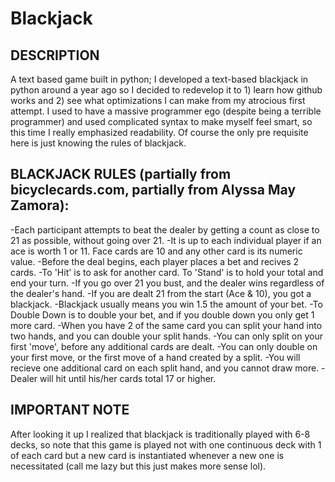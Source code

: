 # Blackjack

## DESCRIPTION
A text based game built in python; I developed a text-based blackjack in python around a year ago so I decided to redevelop it to 1) learn how github works and 2) see what optimizations I can make from my atrocious first attempt. I used to have a massive programmer ego (despite being a terrible programmer) and used complicated syntax to make myself feel smart, so this time I really emphasized readability. Of course the only pre requisite here is just knowing the rules of blackjack.

## BLACKJACK RULES (partially from bicyclecards.com, partially from Alyssa May Zamora):
-Each participant attempts to beat the dealer by getting a count as close to 21 as possible, without going over 21.
-It is up to each individual player if an ace is worth 1 or 11. Face cards are 10 and any other card is its numeric value.
-Before the deal begins, each player places a bet and recives 2 cards.
-To 'Hit' is to ask for another card. To 'Stand' is to hold your total and end your turn.
-If you go over 21 you bust, and the dealer wins regardless of the dealer's hand.
-If you are dealt 21 from the start (Ace & 10), you got a blackjack.
-Blackjack usually means you win 1.5 the amount of your bet. 
-To Double Down is to double your bet, and if you double down you only get 1 more card.
-When you have 2 of the same card you can split your hand into two hands, and you can double your split hands.
-You can only split on your first 'move', before any additional cards are dealt.
-You can only double on your first move, or the first move of a hand created by a split.
-You will recieve one additional card on each split hand, and you cannot draw more.
-Dealer will hit until his/her cards total 17 or higher.

## IMPORTANT NOTE
After looking it up I realized that blackjack is traditionally played with 6-8 decks, so note that this game is played not with one continuous deck with 1 of each card but a new card is instantiated whenever a new one is necessitated (call me lazy but this just makes more sense lol).
